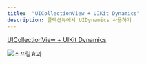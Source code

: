 ```yaml
---
title:  "UICollectionView + UIKit Dynamics"
description: 콜렉션뷰에서 UIDynamics 사용하기
---
```


[UICollectionView + UIKit Dynamics]

![스프링효과](https://www.objc.io/images/issue-5/springyCollectionView-3a700cb0.gif "스프링효과")

[UICollectionView + UIKit Dynamics]: https://www.objc.io/issues/5-ios7/collection-views-and-uidynamics/#the-dynamic-animator